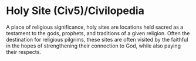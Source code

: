 # Holy Site (Civ5)/Civilopedia

A place of religious significance, holy sites are locations held sacred as a testament to the gods, prophets, and traditions of a given religion. Often the destination for religious pilgrims, these sites are often visited by the faithful in the hopes of strengthening their connection to God, while also paying their respects.